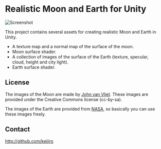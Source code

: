 Realistic Moon and Earth for Unity
==================================

![Screenshot](http://keijiro.github.io/MoonAndEarth/screenshot.png)

This project contains several assets for creating realistic Moon and Earth in
Unity.

- A texture map and a normal map of the surface of the moon.
- Moon surface shader.
- A collection of images of the surface of the Earth
  (texture, specular, cloud, height and city light).
- Earth surface shader.

License
-------

The images of the Moon are made by [John van Vliet][1]. These images are
provided under the Creative Commons license (cc-by-sa).

The images of the Earth are provided from [NASA][2], so basically you can use
these images freely.

  [1]: http://www.celestiamotherlode.net/catalog/show_creator_details.php?creator_id=10
  [2]: http://visibleearth.nasa.gov/view_cat.php?categoryID=1484

Contact
-------

http://github.com/keijiro
